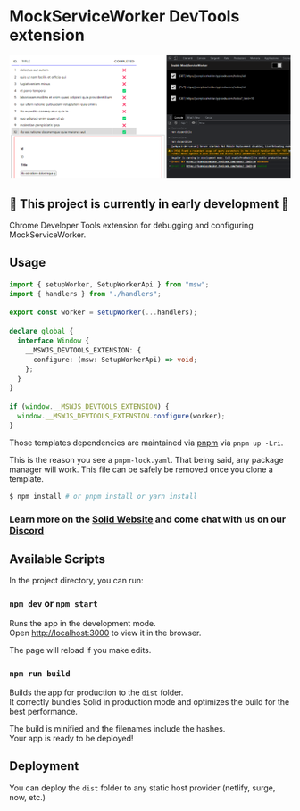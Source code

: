 # MockServiceWorker DevTools extension

![img.png](img.png)

## 🚧 This project is currently in early development 🚧

Chrome Developer Tools extension for debugging and configuring MockServiceWorker.

## Usage

```ts
import { setupWorker, SetupWorkerApi } from "msw";
import { handlers } from "./handlers";

export const worker = setupWorker(...handlers);

declare global {
  interface Window {
    __MSWJS_DEVTOOLS_EXTENSION: {
      configure: (msw: SetupWorkerApi) => void;
    };
  }
}

if (window.__MSWJS_DEVTOOLS_EXTENSION) {
  window.__MSWJS_DEVTOOLS_EXTENSION.configure(worker);
}
```

Those templates dependencies are maintained via [pnpm](https://pnpm.io) via `pnpm up -Lri`.

This is the reason you see a `pnpm-lock.yaml`. That being said, any package manager will work. This file can be safely
be removed once you clone a template.

```bash
$ npm install # or pnpm install or yarn install
```

### Learn more on the [Solid Website](https://solidjs.com) and come chat with us on our [Discord](https://discord.com/invite/solidjs)

## Available Scripts

In the project directory, you can run:

### `npm dev` or `npm start`

Runs the app in the development mode.<br>
Open [http://localhost:3000](http://localhost:3000) to view it in the browser.

The page will reload if you make edits.<br>

### `npm run build`

Builds the app for production to the `dist` folder.<br>
It correctly bundles Solid in production mode and optimizes the build for the best performance.

The build is minified and the filenames include the hashes.<br>
Your app is ready to be deployed!

## Deployment

You can deploy the `dist` folder to any static host provider (netlify, surge, now, etc.)
